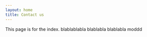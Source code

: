 ```yaml
---
layout: home
title: Contact us
---
```


This page is for the index.
blablablabla
blablabla
blablabla
moddd
